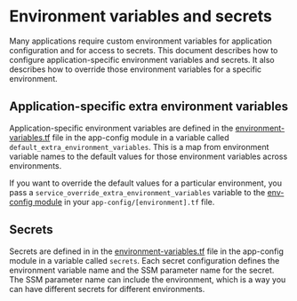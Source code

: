 # Environment variables and secrets

Many applications require custom environment variables for application configuration and for access to secrets. This document describes how to configure application-specific environment variables and secrets. It also describes how to override those environment variables for a specific environment.

## Application-specific extra environment variables

Application-specific environment variables are defined in the [environment-variables.tf](/infra/app/app-config/env-config/environment-variables.tf) file in the app-config module in a variable called `default_extra_environment_variables`. This is a map from environment variable names to the default values for those environment variables across environments.

If you want to override the default values for a particular environment, you pass a `service_override_extra_environment_variables` variable to the [env-config module](/infra/app/app-config/env-config/variables.tf) in your `app-config/[environment].tf` file.

## Secrets

Secrets are defined in in the [environment-variables.tf](/infra/app/app-config/env-config/environment-variables.tf) file in the app-config module in a variable called `secrets`. Each secret configuration defines the environment variable name and the SSM parameter name for the secret. The SSM parameter name can include the environment, which is a way you can have different secrets for different environments.
